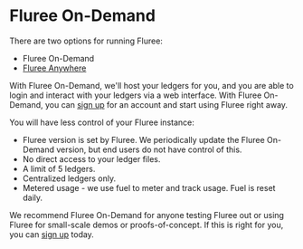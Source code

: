 # Fluree On-Demand

There are two options for running Fluree:

- Fluree On-Demand
- [Fluree Anywhere](/overview/start/fluree_anywhere.md)

With Fluree On-Demand, we'll host your ledgers for you, and you are able to login and interact with your ledgers via a web interface. With Fluree On-Demand, you can [sign up](https://flur.ee/getstarted/) for an account and start using Fluree right away.

You will have less control of your Fluree instance:

- Fluree version is set by Fluree. We periodically update the Fluree On-Demand version, but end users do not have control of this.
- No direct access to your ledger files.
- A limit of 5 ledgers.
- Centralized ledgers only.
- Metered usage - we use fuel to meter and track usage. Fuel is reset daily.

We recommend Fluree On-Demand for anyone testing Fluree out or using Fluree for small-scale demos or proofs-of-concept. If this is right for you, you can [sign up](https://flur.ee/getstarted/) today.
